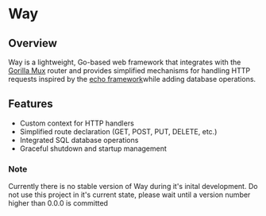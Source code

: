 # Way



## Overview

Way is a lightweight, Go-based web framework that integrates with the [Gorilla Mux](https://github.com/gorilla/mux) router and provides simplified mechanisms for handling HTTP requests inspired by the [echo framework](https://echo.labstack.com)while adding database operations.

## Features

- Custom context for HTTP handlers
- Simplified route declaration (GET, POST, PUT, DELETE, etc.)
- Integrated SQL database operations
- Graceful shutdown and startup management

### Note

Currently there is no stable version of Way during it's inital development.
Do not use this project in it's current state, please wait until a version number higher than 0.0.0 is committed